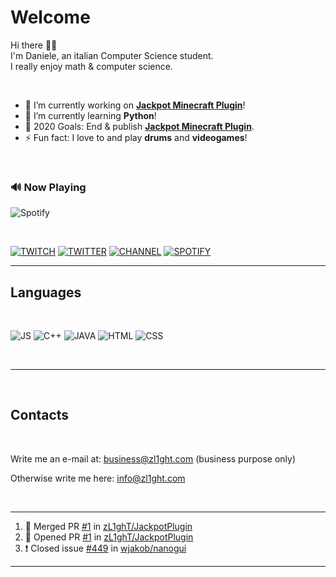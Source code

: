 
# Welcome

<p>Hi there 👋🏻 <br/>
I'm Daniele, an italian Computer Science student.<br/>
I really enjoy math & computer science.</p>

<br/>

- 🔭 I’m currently working on **[Jackpot Minecraft Plugin](https://github.com/danieleguglietti/JackpotMinecraftPlugin)**!
- 📖 I’m currently learning **Python**!
- 🥅 2020 Goals: End & publish **[Jackpot Minecraft Plugin](https://github.com/danieleguglietti/JackpotMinecraftPlugin)**.
- ⚡ Fun fact: I love to and play **drums** and **videogames**!

<br/>


### 🔊 Now Playing

![Spotify](https://novatorem.danieleguglietti.vercel.app/api/spotify)

<br/>

[![TWITCH](https://img.shields.io/badge/zL1ghT__%20-%239146FF.svg?&style=for-the-badge&logo=Twitch&logoColor=white)](https://www.twitch.tv/zl1ght_)
[![TWITTER](https://img.shields.io/badge/@d__guglietti-%231DA1F2.svg?&style=for-the-badge&logo=twitter&logoColor=white)](https://twitter.com/d_guglietti)
[![CHANNEL](https://img.shields.io/badge/zl1ght__-%23FF0000.svg?&style=for-the-badge&logo=youtube&logoColor=white)](https://www.youtube.com/channel/UC9QutyUtsEd9Svsu5KbnlJA/)
[![SPOTIFY](https://img.shields.io/badge/spotify-%231ED760.svg?&style=for-the-badge&logo=spotify&logoColor=white)](https://open.spotify.com/user/5ww3leqjy5khcb7zo2e1gvp7d?si=EBol0E15Q-KVVUzPVjtprA)

---

## Languages

<br/>

![JS](https://img.shields.io/badge/javascript%20-%23323330.svg?&style=for-the-badge&logo=javascript&logoColor=%23F7DF1E)
![C++](https://img.shields.io/badge/c++%20-%2300599C.svg?&style=for-the-badge&logo=c%2B%2B&ogoColor=white)
![JAVA](https://img.shields.io/badge/java-%23ED8B00.svg?&style=for-the-badge&logo=java&logoColor=white)
![HTML](https://img.shields.io/badge/html5%20-%23E34F26.svg?&style=for-the-badge&logo=html5&logoColor=white)
![CSS](https://img.shields.io/badge/css3%20-%231572B6.svg?&style=for-the-badge&logo=css3&logoColor=white)

<br/>
<!-- <br/> -->

<!-- ## Frameworks

<br/>

![MATERIALUI](https://img.shields.io/badge/material%20ui%20-%230081CB.svg?&style=for-the-badge&logo=material-ui&logoColor=white) -->

---
<br/>

## Contacts

<br/>

Write me an e-mail at: [business@zl1ght.com](mailto:business@zl1ght.com) (business purpose only)

Otherwise write me here: [info@zl1ght.com](mailto:business@zl1ght.com)

<br/>

---

<!--START_SECTION:activity-->
1. 🎉 Merged PR [#1](https://github.com//zL1ghT/JackpotPlugin/pull/1) in [zL1ghT/JackpotPlugin](https://github.com//zL1ghT/JackpotPlugin)
2. 💪 Opened PR [#1](https://github.com//zL1ghT/JackpotPlugin/pull/1) in [zL1ghT/JackpotPlugin](https://github.com//zL1ghT/JackpotPlugin)
3. ❗️ Closed issue [#449](https://github.com//wjakob/nanogui/issues/449) in [wjakob/nanogui](https://github.com//wjakob/nanogui)
<!--END_SECTION:activity-->

---
